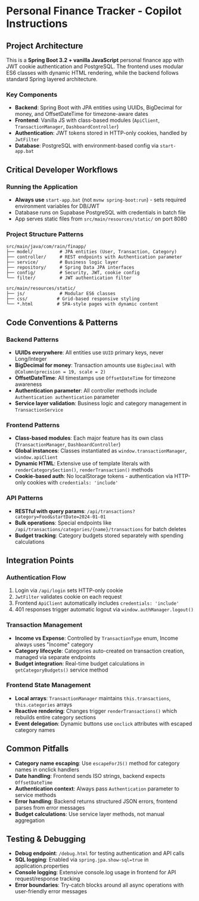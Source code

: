 # Personal Finance Tracker - Copilot Instructions

## Project Architecture

This is a **Spring Boot 3.2 + vanilla JavaScript** personal finance app with JWT cookie authentication and PostgreSQL. The frontend uses modular ES6 classes with dynamic HTML rendering, while the backend follows standard Spring layered architecture.

### Key Components
- **Backend**: Spring Boot with JPA entities using UUIDs, BigDecimal for money, and OffsetDateTime for timezone-aware dates
- **Frontend**: Vanilla JS with class-based modules (`ApiClient`, `TransactionManager`, `DashboardController`) 
- **Authentication**: JWT tokens stored in HTTP-only cookies, handled by `JwtFilter`
- **Database**: PostgreSQL with environment-based config via `start-app.bat`

## Critical Developer Workflows

### Running the Application
- **Always use** `start-app.bat` (not `mvnw spring-boot:run`) - sets required environment variables for DB/JWT
- Database runs on Supabase PostgreSQL with credentials in batch file
- App serves static files from `src/main/resources/static/` on port 8080

### Project Structure Patterns
```
src/main/java/com/rain/finapp/
├── model/          # JPA entities (User, Transaction, Category)
├── controller/     # REST endpoints with Authentication parameter
├── service/        # Business logic layer
├── repository/     # Spring Data JPA interfaces
├── config/         # Security, JWT, cookie config
└── filter/         # JWT authentication filter

src/main/resources/static/
├── js/             # Modular ES6 classes
├── css/           # Grid-based responsive styling  
└── *.html         # SPA-style pages with dynamic content
```

## Code Conventions & Patterns

### Backend Patterns
- **UUIDs everywhere**: All entities use `UUID` primary keys, never Long/Integer
- **BigDecimal for money**: Transaction amounts use `BigDecimal` with `@Column(precision = 19, scale = 2)`
- **OffsetDateTime**: All timestamps use `OffsetDateTime` for timezone awareness
- **Authentication parameter**: All controller methods include `Authentication authentication` parameter
- **Service layer validation**: Business logic and category management in `TransactionService`

### Frontend Patterns
- **Class-based modules**: Each major feature has its own class (`TransactionManager`, `DashboardController`)
- **Global instances**: Classes instantiated as `window.transactionManager`, `window.apiClient`
- **Dynamic HTML**: Extensive use of template literals with `renderCategorySection()`, `renderTransaction()` methods
- **Cookie-based auth**: No localStorage tokens - authentication via HTTP-only cookies with `credentials: 'include'`

### API Patterns
- **RESTful with query params**: `/api/transactions?category=Food&startDate=2024-01-01`
- **Bulk operations**: Special endpoints like `/api/transactions/categories/{name}/transactions` for batch deletes
- **Budget tracking**: Category budgets stored separately with spending calculations

## Integration Points

### Authentication Flow
1. Login via `/api/login` sets HTTP-only cookie
2. `JwtFilter` validates cookie on each request  
3. Frontend `ApiClient` automatically includes `credentials: 'include'`
4. 401 responses trigger automatic logout via `window.authManager.logout()`

### Transaction Management
- **Income vs Expense**: Controlled by `TransactionType` enum, Income always uses "Income" category
- **Category lifecycle**: Categories auto-created on transaction creation, managed via separate endpoints
- **Budget integration**: Real-time budget calculations in `getCategoryBudgets()` service method

### Frontend State Management
- **Local arrays**: `TransactionManager` maintains `this.transactions`, `this.categories` arrays
- **Reactive rendering**: Changes trigger `renderTransactions()` which rebuilds entire category sections
- **Event delegation**: Dynamic buttons use `onclick` attributes with escaped category names

## Common Pitfalls

- **Category name escaping**: Use `escapeForJS()` method for category names in onclick handlers
- **Date handling**: Frontend sends ISO strings, backend expects `OffsetDateTime`
- **Authentication context**: Always pass `Authentication` parameter to service methods
- **Error handling**: Backend returns structured JSON errors, frontend parses from error messages
- **Budget calculations**: Use service layer methods, not manual aggregation

## Testing & Debugging

- **Debug endpoint**: `/debug.html` for testing authentication and API calls
- **SQL logging**: Enabled via `spring.jpa.show-sql=true` in application.properties
- **Console logging**: Extensive console.log usage in frontend for API request/response tracking
- **Error boundaries**: Try-catch blocks around all async operations with user-friendly error messages
